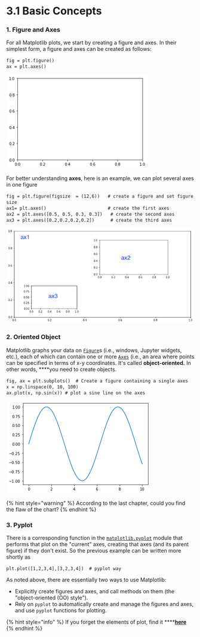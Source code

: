 # 3.1 Basic Concepts

### 1.  Figure and Axes 

For all Matplotlib plots, we start by creating a figure and axes. In their simplest form, a figure and axes can be created as follows:

```text
fig = plt.figure()
ax = plt.axes()
```

![ Blank Figure](../.gitbook/assets/blank-figure.png)

For better understanding **axes**, here is an example, we can plot several axes in one figure

```text
fig = plt.figure(figsize  = (12,6))   # create a figure and set figure size
ax1= plt.axes()                       # create the first axes
ax2 = plt.axes([0.5, 0.5, 0.3, 0.3])   # create the second axes   
ax3 = plt.axes([0.2,0.2,0.2,0.2])      # create the third axes
```

![ Axes](../.gitbook/assets/axes.png)

### 2. Oriented Object 

Matplotlib graphs your data on [`Figure`](https://matplotlib.org/api/_as_gen/matplotlib.figure.Figure.html#matplotlib.figure.Figure)s \(i.e., windows, Jupyter widgets, etc.\), each of which can contain one or more [`Axes`](https://matplotlib.org/api/axes_api.html#matplotlib.axes.Axes) \(i.e., an area where points can be specified in terms of x-y coordinates. It's called **object-oriented.**  In other words, ****you need to create objects.



```text
fig, ax = plt.subplots()  # Create a figure containing a single axes
x = np.linspace(0, 10, 100)
ax.plot(x, np.sin(x)) # plot a sine line on the axes
```

![ Simple Oriented Object way](../.gitbook/assets/oo-simple-plot.png)

{% hint style="warning" %}
According to the last chapter,   could you find the flaw of the chart?
{% endhint %}

### 3.  Pyplot 

There is a corresponding function in the [`matplotlib.pyplot`](https://matplotlib.org/api/_as_gen/matplotlib.pyplot.html#module-matplotlib.pyplot) module that performs that plot on the "current" axes, creating that axes \(and its parent figure\) if they don't exist. So the previous example can be written more shortly as

```text
plt.plot([1,2,3,4],[3,2,3,4])  # pyplot way
```

As noted above, there are essentially two ways to use Matplotlib:

* Explicitly create figures and axes, and call methods on them \(the "object-oriented \(OO\) style"\).
* Rely on `pyplot` to automatically create and manage the figures and axes, and use `pyplot` functions for plotting.

{% hint style="info" %}
If you forget the elements of plot, find it ****[**here**](https://app.gitbook.com/@ivy-wang/s/crash-visulisation/~/drafts/-MBLFg0lOJc2yNX6jGoq/visualisation-in-python/matplotlib#parts-of-figure)
{% endhint %}



